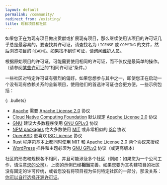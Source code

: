 ```yaml
---
layout: default
permalink: /community/
redirect_from: /existing/
title: 现有项目和社区
---
```


如果您正在为现有项目做出贡献或扩展现有项目，那么继续使用该项目的许可证几乎总是最容易的。要查找其许可证，请查找名为 `LICENSE` 或 `COPYING` 的文件，然后浏览项目的 `README`。如果找不到许可证，请[询问维护人员](/no-permission/#for-users)。

根据原始项目的许可证，可能需要使用相同的许可证，而不仅仅是最简单的操作。（请参阅[某些许可证](/licenses/)的“相同许可证”条件。）

一些社区对特定许可证有强烈的偏好。如果您想参与其中之一，即使您正在启动一个没有现有依赖关系的全新项目，使用他们的首选许可证也会更方便。一些示例包括：

{: .bullets}

* [Apache](https://www.apache.org/licenses/) 需要 [Apache License 2.0](/licenses/apache-2.0/) 协议
* [Cloud Native Computing Foundation](https://github.com/cncf/toc/blob/master/process/project_proposals.adoc) 默认规定 [Apache License 2.0](/licenses/apache-2.0/) 协议
* [GNU](https://www.gnu.org/licenses/license-recommendations.html) 建议大多数程序使用 [GNU GPLv3](/licenses/gpl-3.0/) 协议
* [NPM packages](https://libraries.io/search?platforms=NPM) 绝大多数使用 [MIT](/licenses/mit/) 或非常相似的 [ISC](/licenses/isc) 协议
* [OpenBSD](https://www.openbsd.org/policy.html) 更喜欢 [ISC License](/licenses/isc/) 协议
* [Rust](https://rust-lang.github.io/api-guidelines/necessities.html#crate-and-its-dependencies-have-a-permissive-license-c-permissive) 程序包基本上都同时使用 [MIT](/licenses/mit/) 和 [Apache License 2.0](/licenses/apache-2.0/) 两个协议来授权
* [WordPress](https://wordpress.org/about/license/) 插件和主题必须为 [GNU GPLv2](/licenses/gpl-2.0/) 协议（或更高版本）

社区的形态和规模各不相同，并且可能涉及多个社区（例如：如果您为一个公司工作，请注意[您的公司](https://opensource.guide/legal/#what-does-my-companys-legal-team-need-to-know)）。上面的示例已经**相当**完善。如果您要为其构建项目的社区没有固定的许可传统，或者您没有将项目视为任何特定社区的一部分，那没关系：[你可以自行选择开源许可证](/)。

